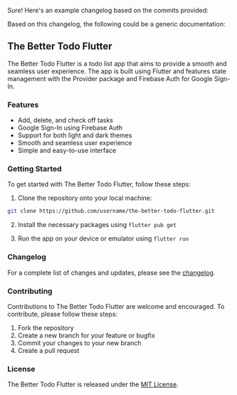 Sure! Here's an example changelog based on the commits provided:

Based on this changelog, the following could be a generic documentation:

## The Better Todo Flutter

The Better Todo Flutter is a todo list app that aims to provide a smooth and seamless user experience. The app is built using Flutter and features state management with the Provider package and Firebase Auth for Google Sign-In.

### Features
- Add, delete, and check off tasks
- Google Sign-In using Firebase Auth
- Support for both light and dark themes
- Smooth and seamless user experience
- Simple and easy-to-use interface

### Getting Started
To get started with The Better Todo Flutter, follow these steps:

1. Clone the repository onto your local machine:
```bash
git clone https://github.com/username/the-better-todo-flutter.git
```

2. Install the necessary packages using `flutter pub get`

3. Run the app on your device or emulator using `flutter run`

### Changelog
For a complete list of changes and updates, please see the [changelog](CHANGELOG.md).

### Contributing
Contributions to The Better Todo Flutter are welcome and encouraged. To contribute, please follow these steps:

1. Fork the repository
2. Create a new branch for your feature or bugfix
3. Commit your changes to your new branch
4. Create a pull request

### License
The Better Todo Flutter is released under the [MIT License](LICENSE).
